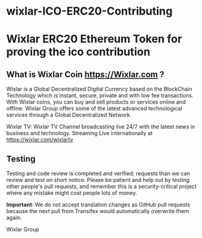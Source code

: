 # wixlar-ICO-ERC20-Contributing
Wixlar ERC20 Ethereum Token for proving the ico contribution
=====================================



What is Wixlar Coin https://Wixlar.com ?
----------------

Wixlar is a Global Decentralized Digital Currency based on the BlockChain Technology which is instant, secure, private and with low fee transactions. With Wixlar coins, you can buy and sell products or services online and offline. Wixlar Group offers some of the latest advanced technological services through a Global Decentralized Network.

Wixlar TV: Wixlar TV Channel broadcasting live 24/7 with the latest news in business and technology. Streaming Live internationally at https://wixlar.com/wixlartv




Testing
-------

Testing and code review is completed and verified;
requests than we can review and test on short notice. Please be patient and help out by testing
other people's pull requests, and remember this is a security-critical project where any mistake might cost people
lots of money.




**Important**: We do not accept translation changes as GitHub pull requests because the next
pull from Transifex would automatically overwrite them again.

Wixlar Group
